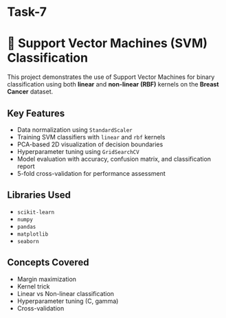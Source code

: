 # Task-7
# 🧠 Support Vector Machines (SVM) Classification

This project demonstrates the use of Support Vector Machines for binary classification using both **linear** and **non-linear (RBF)** kernels on the **Breast Cancer** dataset.

## Key Features

- Data normalization using `StandardScaler`
- Training SVM classifiers with `linear` and `rbf` kernels
- PCA-based 2D visualization of decision boundaries
- Hyperparameter tuning using `GridSearchCV`
- Model evaluation with accuracy, confusion matrix, and classification report
- 5-fold cross-validation for performance assessment

## Libraries Used

- `scikit-learn`
- `numpy`
- `pandas`
- `matplotlib`
- `seaborn`

## Concepts Covered

- Margin maximization
- Kernel trick
- Linear vs Non-linear classification
- Hyperparameter tuning (C, gamma)
- Cross-validation
